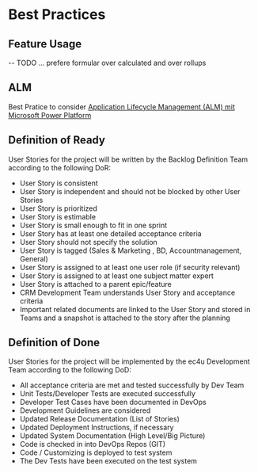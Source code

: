 # Best Practices

## Feature Usage
-- TODO
... prefere formular over calculated and over rollups


## ALM
Best Pratice to consider [Application Lifecycle Management (ALM) mit Microsoft Power Platform](https://docs.microsoft.com/de-de/power-platform/alm/)


## Definition of Ready

User Stories for the project will be written by the Backlog Definition Team according to the following DoR:

- User Story is consistent
- User Story is independent and should not be blocked by other User Stories
- User Story is prioritized
- User Story is estimable
- User Story is small enough to fit in one sprint
- User Story has at least one detailed acceptance criteria
- User Story should not specify the solution
- User Story is tagged (Sales & Marketing , BD, Accountmanagement, General)
- User Story is assigned to at least one user role (if security relevant)
- User Story is assigned to at least one subject matter expert
- User Story is attached to a parent epic/feature
- CRM Development Team understands User Story and acceptance criteria
- Important related documents are linked to the User Story and stored in Teams and a snapshot is attached to the story after the planning

## Definition of Done

User Stories for the project will be implemented by the ec4u Development Team according to the following DoD:

- All acceptance criteria are met and tested successfully by Dev Team
- Unit Tests/Developer Tests are executed successfully
- Developer Test Cases have been documented in DevOps
- Development Guidelines are considered
- Updated Release Documentation (List of Stories)
- Updated Deployment Instructions, if necessary
- Updated System Documentation (High Level/Big Picture)
- Code is checked in into DevOps Repos (GIT)
- Code / Customizing is deployed to test system
- The Dev Tests have been executed on the test system